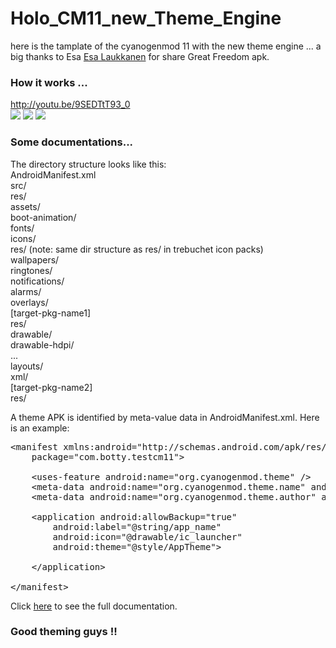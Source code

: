 Holo_CM11_new_Theme_Engine
==========================

here is the tamplate of the cyanogenmod 11 with the new theme engine ...
a big thanks to Esa <a href="https://plus.google.com/u/0/+EsaLaukkanen/posts/fchGpNFKyNy">Esa Laukkanen</a> for share Great Freedom apk.


### How it works ...
http://youtu.be/9SEDTtT93_0 <br>
<img src="https://lh6.googleusercontent.com/-Xe6PIcf5PH8/U2vr8RHPqXI/AAAAAAAAYmY/-0aCPmOU2F8/w355-h592-no/14+-+1">
<img src="https://lh3.googleusercontent.com/-U0xJUqfbP2U/U2vr8ZJouZI/AAAAAAAAYmk/arIMpoJF1Q4/w355-h592-no/14+-+2">
<img src="https://lh4.googleusercontent.com/-pOB-U3cXJbo/U2vMDVy9_bI/AAAAAAAAYlw/sbtwRYB3pJQ/w355-h592-no/14+-+2">

### Some documentations...
The directory structure looks like this:<br>
AndroidManifest.xml<br>
src/<br>
res/<br>
assets/<br>
  boot-animation/<br>
  fonts/<br>
  icons/<br>
    res/ (note: same dir structure as res/ in trebuchet icon packs)<br>
  wallpapers/<br>
  ringtones/<br>
  notifications/<br>
  alarms/<br>
  overlays/<br>
      [target-pkg-name1]<br>
          res/<br>
           drawable/<br>
           drawable-hdpi/<br>
           ...<br>
           layouts/<br>
           xml/<br>
      [target-pkg-name2]<br>
          res/<br>
      
A theme APK is identified by meta-value data in AndroidManifest.xml. Here is an example:<br>
<pre><div class="line" id="LC1"><span class="nt">&lt;manifest</span> <span class="na">xmlns:android=</span><span class="s">"http://schemas.android.com/apk/res/android"</span></div><div class="line" id="LC2">&nbsp;&nbsp;&nbsp;&nbsp;<span class="na">package=</span><span class="s">"com.botty.testcm11"</span><span class="nt">&gt;</span></div><div class="line" id="LC3"><br></div><div class="line" id="LC4">&nbsp;&nbsp;&nbsp;&nbsp;<span class="nt">&lt;uses-feature</span> <span class="na">android:name=</span><span class="s">"org.cyanogenmod.theme"</span> <span class="nt">/&gt;</span></div><div class="line" id="LC5">&nbsp;&nbsp;&nbsp;&nbsp;<span class="nt">&lt;meta-data</span> <span class="na">android:name=</span><span class="s">"org.cyanogenmod.theme.name"</span> <span class="na">android:value=</span><span class="s">"My Test Theme"</span><span class="nt">/&gt;</span></div><div class="line" id="LC6">&nbsp;&nbsp;&nbsp;&nbsp;<span class="nt">&lt;meta-data</span> <span class="na">android:name=</span><span class="s">"org.cyanogenmod.theme.author"</span> <span class="na">android:value=</span><span class="s">"Botty Ivan"</span> <span class="nt">/&gt;</span></div><div class="line" id="LC7"><br></div><div class="line" id="LC8">&nbsp;&nbsp;&nbsp;&nbsp;<span class="nt">&lt;application</span> <span class="na">android:allowBackup=</span><span class="s">"true"</span></div><div class="line" id="LC9">&nbsp;&nbsp;&nbsp;&nbsp;&nbsp;&nbsp;&nbsp;&nbsp;<span class="na">android:label=</span><span class="s">"@string/app_name"</span></div><div class="line" id="LC10">&nbsp;&nbsp;&nbsp;&nbsp;&nbsp;&nbsp;&nbsp;&nbsp;<span class="na">android:icon=</span><span class="s">"@drawable/ic_launcher"</span></div><div class="line" id="LC11">&nbsp;&nbsp;&nbsp;&nbsp;&nbsp;&nbsp;&nbsp;&nbsp;<span class="na">android:theme=</span><span class="s">"@style/AppTheme"</span><span class="nt">&gt;</span></div><div class="line" id="LC12"><br></div><div class="line" id="LC13">&nbsp;&nbsp;&nbsp;&nbsp;<span class="nt">&lt;/application&gt;</span></div><div class="line" id="LC14"><br></div><div class="line" id="LC15"><span class="nt">&lt;/manifest&gt;</span></div></pre>
Click <a href="http://review.cyanogenmod.org/#/c/62375/">here</a> to see the full documentation.

### Good theming guys !!
